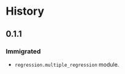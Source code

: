 # History

## 0.1.1
### Immigrated
- `regression.multiple_regression` module.


<!-- example -->
<!-- # History
## 0.3.0
### Changed
- Regression fitting sped up using NumPy operations.
### Deprecated
- Support for Python 3.5 has ended.
- `regression.regression` module has been removed.
## 0.2.1
### Fixed
- Fixed bug causing intercepts of zero.
## 0.1.1
### Added
- Multiple linear regression now available in new
`regression.multiple_regression` module.
### Deprecated
- 0.2.x will be the last version that supports Python 3.5.
- `regression.regression` module has been renamed
`regression.single_regression`. `regression.regression` will be
removed in next minor release -->